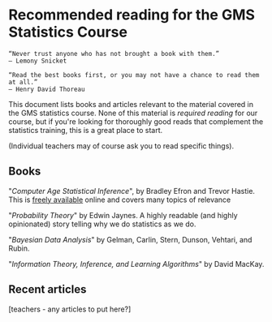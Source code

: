 # Recommended reading for the GMS Statistics Course

    “Never trust anyone who has not brought a book with them.”
    – Lemony Snicket

    “Read the best books first, or you may not have a chance to read them at all.”
    – Henry David Thoreau




This document lists books and articles relevant to the material covered in the GMS statistics course.
None of this material is *required reading* for our course, but if you're looking for thoroughly good
reads that complement the statistics training, this is a great place to start.

(Individual teachers may of course ask you to read specific things).

## Books

"*Computer Age Statistical Inference*", by Bradley Efron and Trevor Hastie.  This is [freely available](http://web.stanford.edu/~hastie/CASI/) online and covers many topics of relevance

"*Probability Theory*" by Edwin Jaynes.  A highly readable (and highly opinionated) story telling why we do statistics as we do.

"*Bayesian Data Analysis*" by Gelman, Carlin, Stern, Dunson, Vehtari, and Rubin.

"*Information Theory, Inference, and Learning Algorithms*" by David MacKay.

## Recent articles

[teachers - any articles to put here?]
